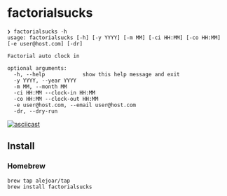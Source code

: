 # factorialsucks

```
❯ factorialsucks -h
usage: factorialsucks [-h] [-y YYYY] [-m MM] [-ci HH:MM] [-co HH:MM] [-e user@host.com] [-dr]

Factorial auto clock in

optional arguments:
  -h, --help            show this help message and exit
  -y YYYY, --year YYYY
  -m MM, --month MM
  -ci HH:MM --clock-in HH:MM
  -co HH:MM --clock-out HH:MM
  -e user@host.com, --email user@host.com
  -dr, --dry-run
  ```

[![asciicast](https://asciinema.org/a/1wj0X77lfeHqYWZKp2YY86Xux.svg)](https://asciinema.org/a/1wj0X77lfeHqYWZKp2YY86Xux)

## Install

### Homebrew

```
brew tap alejoar/tap
brew install factorialsucks
````
